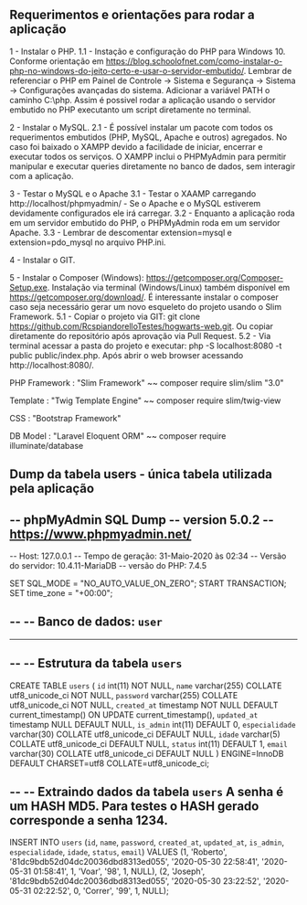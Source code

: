 Requerimentos e orientações para rodar a aplicação
-------------------------------------- 



1 - Instalar o PHP. 
1.1 - Instação e configuração do PHP para Windows 10. Conforme orientação em https://blog.schoolofnet.com/como-instalar-o-php-no-windows-do-jeito-certo-e-usar-o-servidor-embutido/. Lembrar de referenciar o PHP em Painel de Controle -> Sistema e Segurança -> Sistema -> Configurações avançadas do sistema. Adicionar a variável PATH o caminho C:\php. Assim é possivel rodar a aplicação usando o servidor embutido no PHP executanto um script diretamente no terminal.

2 - Instalar o MySQL.
2.1 - É possível instalar um pacote com todos os requerimentos embutidos (PHP, MySQL, Apache e outros) agregados. No caso foi baixado o XAMPP devido a facilidade de iniciar, encerrar e executar todos os serviços. O XAMPP inclui o PHPMyAdmin para permitir manipular e executar queries diretamente no banco de dados, sem interagir com a aplicação. 

3 - Testar o MySQL e o Apache
3.1 - Testar o XAAMP carregando http://localhost/phpmyadmin/ - Se o Apache e o MySQL estiverem devidamente configurados ele irá carregar. 
3.2 - Enquanto a aplicação roda em um servidor embutido do PHP, o PHPMyAdmin roda em um servidor Apache.
3.3 - Lembrar de descomentar extension=mysql e extension=pdo_mysql no arquivo PHP.ini.

4 - Instalar o GIT.

5 - Instalar o Composer (Windows): https://getcomposer.org/Composer-Setup.exe. Instalação via terminal (Windows/Linux) também disponível em https://getcomposer.org/download/. É interessante instalar o composer caso seja necessário gerar um novo esqueleto do projeto usando o Slim Framework.
5.1 - Copiar o projeto via GIT: git clone https://github.com/RcspiandorelloTestes/hogwarts-web.git. Ou copiar diretamente do repositório após aprovação via Pull Request.
5.2 - Via terminal acessar a pasta do projeto e executar: php -S localhost:8080 -t public public/index.php. Após abrir o web browser acessando http://localhost:8080/.


PHP Framework : "Slim Framework"	 ~~ composer require slim/slim "3.0"

Template      : "Twig Template Engine"   ~~ composer require slim/twig-view

CSS 	      : "Bootstrap Framework"

DB Model      : "Laravel Eloquent ORM"   ~~ composer require illuminate/database



Dump da tabela users - única tabela utilizada pela aplicação
-------------------------------------- 

-- phpMyAdmin SQL Dump
-- version 5.0.2
-- https://www.phpmyadmin.net/
--
-- Host: 127.0.0.1
-- Tempo de geração: 31-Maio-2020 às 02:34
-- Versão do servidor: 10.4.11-MariaDB
-- versão do PHP: 7.4.5

SET SQL_MODE = "NO_AUTO_VALUE_ON_ZERO";
START TRANSACTION;
SET time_zone = "+00:00";

--
-- Banco de dados: `user`
--

-- --------------------------------------------------------

--
-- Estrutura da tabela `users`
--

CREATE TABLE `users` (
  `id` int(11) NOT NULL,
  `name` varchar(255) COLLATE utf8_unicode_ci NOT NULL,
  `password` varchar(255) COLLATE utf8_unicode_ci NOT NULL,
  `created_at` timestamp NOT NULL DEFAULT current_timestamp() ON UPDATE current_timestamp(),
  `updated_at` timestamp NULL DEFAULT NULL,
  `is_admin` int(11) DEFAULT 0,
  `especialidade` varchar(30) COLLATE utf8_unicode_ci DEFAULT NULL,
  `idade` varchar(5) COLLATE utf8_unicode_ci DEFAULT NULL,
  `status` int(11) DEFAULT 1,
  `email` varchar(30) COLLATE utf8_unicode_ci DEFAULT NULL
) ENGINE=InnoDB DEFAULT CHARSET=utf8 COLLATE=utf8_unicode_ci;

--
-- Extraindo dados da tabela `users` A senha é um HASH MD5. Para testes o HASH gerado corresponde a senha 1234.
--

INSERT INTO `users` (`id`, `name`, `password`, `created_at`, `updated_at`, `is_admin`, `especialidade`, `idade`, `status`, `email`) VALUES
(1, 'Roberto', '81dc9bdb52d04dc20036dbd8313ed055', '2020-05-30 22:58:41', '2020-05-31 01:58:41', 1, 'Voar', '98', 1, NULL),
(2, 'Joseph', '81dc9bdb52d04dc20036dbd8313ed055', '2020-05-30 23:22:52', '2020-05-31 02:22:52', 0, 'Correr', '99', 1, NULL);
